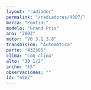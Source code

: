```yaml
---
layout: "radiador"
permalink: "/radiadores/4807/"
marca: "Pontiac"
modelo: "Grand Prix"
ano: "2002"
motor: "V6 3.1 3.8"
transmision: "Automática"
parte: "432385"
clima: "Con clima"
alto: "30 1/2"
ancho: "15"
observaciones: ""
id: "4807"
---
```



